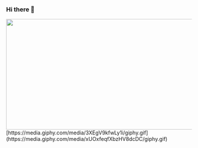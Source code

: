 ### Hi there 👋

<!--
**VadimBagrov/VadimBagrov** is a ✨ _special_ ✨ repository because its `README.md` (this file) appears on your GitHub profile.

Here are some ideas to get you started:

- 🔭 I’m currently working on ...
- 🌱 I’m currently learning ...
- 👯 I’m looking to collaborate on ...
- 🤔 I’m looking for help with ...
- 💬 Ask me about ...
- 📫 How to reach me: ...
- 😄 Pronouns: ...
- ⚡ Fun fact: ...
-->

<div align="center">
  <img src="[https://media.giphy.com/media/dWesBcTLavkZuG35MI/giphy.gif](https://media.giphy.com/media/xUOxfeqfXbzHV8dcDC/giphy.gif)" width="600" height="300"/>
</div>
[https://media.giphy.com/media/3XEgV9kfwLy1i/giphy.gif](https://media.giphy.com/media/xUOxfeqfXbzHV8dcDC/giphy.gif)
